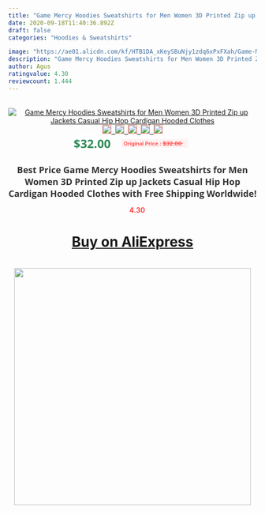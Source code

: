 ```yaml
---
title: "Game Mercy Hoodies Sweatshirts for Men Women 3D Printed Zip up Jackets Casual Hip Hop Cardigan Hooded Clothes"
date: 2020-09-18T11:40:36.892Z
draft: false
categories: "Hoodies & Sweatshirts"

image: "https://ae01.alicdn.com/kf/HTB1DA_xKeySBuNjy1zdq6xPxFXah/Game-Mercy-Hoodies-Sweatshirts-for-Men-Women-3D-Printed-Zip-up-Jackets-Casual-Hip-Hop-Cardigan.jpg"
description: "Game Mercy Hoodies Sweatshirts for Men Women 3D Printed Zip up Jackets Casual Hip Hop Cardigan Hooded Clothes"
author: Agus
ratingvalue: 4.30
reviewcount: 1.444
---
```

<br>
<div style="text-align: center;">
<a href="https://s.click.aliexpress.com/e/_APe37P" target="_blank" rel="nofollow noopener noreferrer"><img alt="Game Mercy Hoodies Sweatshirts for Men Women 3D Printed Zip up Jackets Casual Hip Hop Cardigan Hooded Clothes" class="magnifier-image" src="https://ae01.alicdn.com/kf/HTB1DA_xKeySBuNjy1zdq6xPxFXah/Game-Mercy-Hoodies-Sweatshirts-for-Men-Women-3D-Printed-Zip-up-Jackets-Casual-Hip-Hop-Cardigan.jpg_640x640.jpg">
<br>
<img style="border:1px solid salmon" src="https://ae01.alicdn.com/kf/HTB1DA_xKeySBuNjy1zdq6xPxFXah/Game-Mercy-Hoodies-Sweatshirts-for-Men-Women-3D-Printed-Zip-up-Jackets-Casual-Hip-Hop-Cardigan.jpg_120x120.jpg">&nbsp;&nbsp;<img style="border:1px solid salmon" src="https://ae01.alicdn.com/kf/HTB1C1FbKhSYBuNjSsphq6zGvVXaf/Game-Mercy-Hoodies-Sweatshirts-for-Men-Women-3D-Printed-Zip-up-Jackets-Casual-Hip-Hop-Cardigan.jpg_120x120.jpg">&nbsp;&nbsp;<img style="border:1px solid salmon" src="_120x120.jpg">&nbsp;&nbsp;<img style="border:1px solid salmon" src="_120x120.jpg">&nbsp;&nbsp;<img style="border:1px solid salmon" src="https://ae01.alicdn.com/kf/HTB14eUGgNtnkeRjSZSgq6xAuXXaP/Game-Mercy-Hoodies-Sweatshirts-for-Men-Women-3D-Printed-Zip-up-Jackets-Casual-Hip-Hop-Cardigan.jpg_120x120.jpg"></a></div><br0>
<div style="text-align: center;"><span style="background-color: white; border: 0px; box-sizing: border-box; color: seagreen; display: inline-block; font-family: &quot;open sans&quot; , &quot;arial&quot; , &quot;helvetica&quot; , sans-serif , &quot;heiti&quot;; font-size: 24px; font-stretch: inherit; font-weight: 700; line-height: inherit; margin: 0px 10px 0px 0px; padding: 0px; vertical-align: middle;">$32.00 </span>
<span style="background: rgb(255 , 241 , 241); border-radius: 3px; border: 0px; box-sizing: border-box; color: #ff4747; display: inline-block; font-family: inherit; font-size: 12px; font-stretch: inherit; font-style: inherit; font-variant: inherit; font-weight: 600; line-height: inherit; margin: 0px; padding: 2px 5px; transform: scale(0.9); vertical-align: middle;">Original Price : <b style="text-decoration: line-through;">$32.00 </b> &nbsp;&nbsp;</span></div>
<h1 style="color: #333333; display: inline-block; font-family: &quot;open sans&quot; , &quot;arial&quot; , &quot;helvetica&quot; , sans-serif , &quot;heiti&quot;; font-size: 18px; font-stretch: inherit; font-weight: 700; text-align: center;">Best Price Game Mercy Hoodies Sweatshirts for Men Women 3D Printed Zip up Jackets Casual Hip Hop Cardigan Hooded Clothes with Free Shipping Worldwide!</h1>
<div style="color: #ff4747; text-align: center;">
<img src="https://4.bp.blogspot.com/-M0ZcTcb-5uY/XleCXlxnR4I/AAAAAAAAAEc/OrjgMkXV1oMQFaCRZj5HQwOCBcu3w1FegCPcBGAYYCw/s1600/star.png" style="height: 15px;">&nbsp;<b>4.30</b></div>
<div class="button_cont" align="center"><a class="buynow_a" href="https://s.click.aliexpress.com/e/_APe37P" target="_blank" rel="nofollow noopener noreferrer"><H1>Buy on AliExpress</H1></a></div><br>
<div class="separator" style="clear: both; text-align: center;">
<img src="https://lh3.googleusercontent.com/-pTy5HemUv9M/XlePHvY0dAI/AAAAAAAAAE4/0nX5iRUoIWY8eMW9Dpxeirr157OZliDIgCLcBGAsYHQ/s1600/badge.gif" width="480">
</div>
